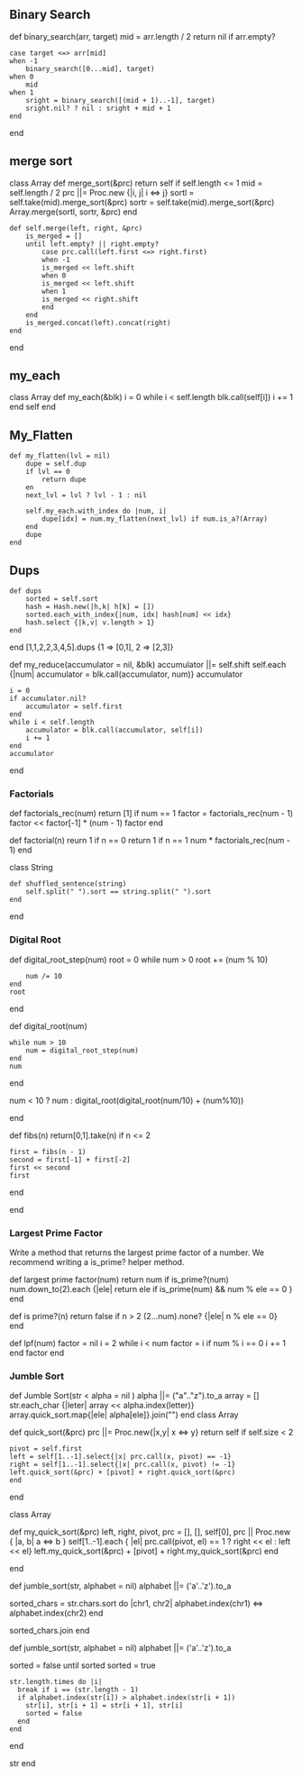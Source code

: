 ## Binary Search
<!-- Write a method that binary searches an array for a target and returns its
index if found. Assume a sorted array.

NB: YOU MUST WRITE THIS RECURSIVELY (searching half of the array every time).
We will not give you points if you visit every element in the array every time
you search.

For example, given the array [1, 2, 3, 4], you should NOT be checking
1 first, then 2, then 3, then 4. -->

def binary_search(arr, target)
    mid = arr.length / 2
    return nil if arr.empty?
    
    case target <=> arr[mid]
    when -1
        binary_search([0...mid], target)
    when 0
        mid
    when 1
        sright = binary_search([(mid + 1)..-1], target)
        sright.nil? ? nil : sright + mid + 1
    end

end


<!-- p binary_search([1,2,3,4,6,7], 4) 3 -->



## merge sort
class Array 
    def merge_sort(&prc)
        return self if self.length <= 1
        mid = self.length / 2
        prc ||= Proc.new {|i, j| i <=> j}
        sortl = self.take(mid).merge_sort(&prc)
        sortr = self.take(mid).merge_sort(&prc)
        Array.merge(sortl, sortr, &prc)
    end

    def self.merge(left, right, &prc)
        is_merged = []
        until left.empty? || right.empty?
            case prc.call(left.first <=> right.first)
            when -1
            is_merged << left.shift
            when 0
            is_merged << left.shift
            when 1
            is_merged << right.shift
            end
        end
        is_merged.concat(left).concat(right)
    end 
end


## my_each
<!-- Write a method that calls a passed block for each element of the array -->
class Array
    def my_each(&blk)
        i = 0
        while i < self.length
            blk.call(self[i])
            i += 1
        end
        self
    end
## My_Flatten
    def my_flatten(lvl = nil)
        dupe = self.dup
        if lvl == 0
            return dupe
        en
        next_lvl = lvl ? lvl - 1 : nil

        self.my_each.with_index do |num, i|
            dupe[idx] = num.my_flatten(next_lvl) if num.is_a?(Array)
        end
        dupe
    end



<!-- # Without an argument:
[["a"], "b", ["c", "d", ["e"]]].my_flatten = ["a", "b", "c", "d", "e"]

# When given 1 as an argument:
# (Flattens the first level of nested arrays but no deeper)
[["a"], "b", ["c", "d", ["e"]]].my_flatten(1) = ["a", "b", "c", "d", ["e"]] -->

## Dups
<!-- Write an array method that returns a hash where the keys are any element that appears in the array more than once, and the values are sorted arrays of indices for those elements. -->
    def dups
        sorted = self.sort
        hash = Hash.new(|h,k| h[k] = [])
        sorted.each_with_index{|num, idx| hash[num] << idx}
        hash.select {|k,v| v.length > 1}
    end
end
[1,1,2,2,3,4,5].dups {1 => [0,1], 2 => [2,3]}

<!-- Write an array method that calls the given block on each element and
combines each result one-by-one with a given accumulator. If no accumulator is given, the first element is used. -->

def my_reduce(accumulator = nil, &blk)
    accumulator ||= self.shift
    self.each {|num| accumulator = blk.call(accumulator, num)}
    accumulator

    i = 0
    if accumulator.nil?
        accumulator = self.first
    end
    while i < self.length
        accumulator = blk.call(accumulator, self[i])
        i += 1
    end
    accumulator
end

### Factorials

<!-- Write a method that recursively finds the first n factorial numbers
and returns them. N! is the product of the numbers 1 to N.
Be aware that the first factorial number is 0!, which is defined
to equal 1. The 2nd factorial is 1!, the 3rd factorial is 2!, etc. -->

def factorials_rec(num)
    return [1] if num == 1 
    factor = factorials_rec(num - 1)
    factor << factor[-1] * (num - 1)
    factor
end


def factorial(n)
    reurn 1 if n == 0 
    return 1 if n == 1
    num * factorials_rec(num - 1)
end

class String

    def shuffled_sentence(string)
        self.split(" ").sort == string.split(" ").sort
    end
end

### Digital Root
<!-- 
Write a method, digital_root(num). It should Sum the digits of a positive
integer. If it is greater than 10, sum the digits of the resulting number.
Keep repeating until there is only one digit in the result, called the
"digital root". *Do not use string conversion within your method.*

You may wish to use a helper function, digital_root_step(num) which performs one step of the process.    -->

def digital_root_step(num)
    root = 0
    while num > 0
        root += (num % 10)

        num /= 10
    end
    root
end

def digital_root(num)

    while num > 10
        num = digital_root_step(num)
    end
    num

end

num < 10 ? num : digital_root(digital_root(num/10) + (num%10))


end



<!-- digital_root(114) 6 -->

def fibs(n)
    return[0,1].take(n) if n <= 2

    first = fibs(n - 1)
    second = first[-1] + first[-2]
    first << second
    first
end

end

### Largest Prime Factor

Write a method that returns the largest prime factor of a number. We recommend writing a is_prime? helper method.

def largest prime factor(num)
    return num if is_prime?(num)
    num.down_to(2).each {|ele| return ele if is_prime(num) && num % ele == 0 }
end

def is prime?(n)
    return false if n > 2
    (2...num).none? {|ele| n % ele == 0}
end

def lpf(num)
    factor = nil
    i = 2
    while i < num
        factor = i if num % i == 0
        i += 1
    end
    factor
end

### Jumble Sort
<!-- 
Jumble sort takes a string and an alphabet. It returns a copy of the string
with the letters re-ordered according to their positions in the alphabet. If
no alphabet is passed in, it defaults to normal alphabetical order (a-z).

Example:

```rb
jumble_sort("hello") => "ehllo"
jumble_sort("hello", ['o', 'l', 'h', 'e']) => 'ollhe' -->



def Jumble Sort(str < alpha = nil )
    alpha ||= ("a".."z").to_a
    array = []
    str.each_char {|leter| array << alpha.index(letter)}
    array.quick_sort.map{|ele| alpha[ele]}.join("")
end
class Array

def quick_sort(&prc)
    prc ||= Proc.new{|x,y| x <=> y}
    return self if self.size < 2

    pivot = self.first
    left = self[1..-1].select{|x| prc.call(x, pivot) == -1}
    right = self[1..-1].select{|x| prc.call(x, pivot) != -1}
    left.quick_sort(&prc) + [pivot] + right.quick_sort(&prc)
    end
end



class Array

  def my_quick_sort(&prc)
    left, right, pivot, prc = [], [], self[0], prc || Proc.new { |a, b| a <=> b }
    self[1..-1].each { |el| prc.call(pivot, el) == 1 ? right << el : left << el}
    left.my_quick_sort(&prc) + [pivot] + right.my_quick_sort(&prc)
  end

end

def jumble_sort(str, alphabet = nil)
   alphabet ||= ('a'..'z').to_a

   sorted_chars = str.chars.sort do |chr1, chr2|
     alphabet.index(chr1) <=> alphabet.index(chr2)
   end

   sorted_chars.join
 end



 def jumble_sort(str, alphabet = nil)
  alphabet ||= ('a'..'z').to_a

  sorted = false
  until sorted
    sorted = true

    str.length.times do |i|
      break if i == (str.length - 1)
      if alphabet.index(str[i]) > alphabet.index(str[i + 1])
        str[i], str[i + 1] = str[i + 1], str[i]
        sorted = false
      end
    end
  end

  str
end
